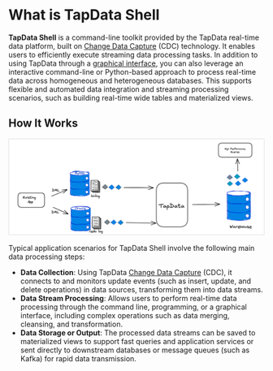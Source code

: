 # What is TapData Shell

**TapData Shell** is a command-line toolkit provided by the TapData real-time data platform, built on [Change Data Capture](../introduction/change-data-capture-mechanism.md) (CDC) technology. It enables users to efficiently execute streaming data processing tasks. In addition to using TapData through a [graphical interface](../user-guide/data-development/create-task.md), you can also leverage an interactive command-line or Python-based approach to process real-time data across homogeneous and heterogeneous databases. This supports flexible and automated data integration and streaming processing scenarios, such as building real-time wide tables and materialized views.

## How It Works

![TapData Shell Workflow](../images/tapshell_introduction.png)

Typical application scenarios for TapData Shell involve the following main data processing steps:

- **Data Collection**: Using TapData [Change Data Capture](../introduction/change-data-capture-mechanism.md) (CDC), it connects to and monitors update events (such as insert, update, and delete operations) in data sources, transforming them into data streams.
- **Data Stream Processing**: Allows users to perform real-time data processing through the command line, programming, or a graphical interface, including complex operations such as data merging, cleansing, and transformation.
- **Data Storage or Output**: The processed data streams can be saved to materialized views to support fast queries and application services or sent directly to downstream databases or message queues (such as Kafka) for rapid data transmission.
